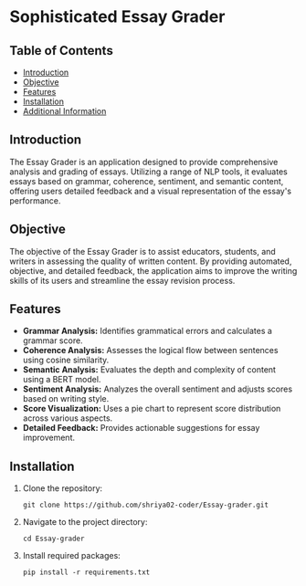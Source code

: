 # Sophisticated Essay Grader

## Table of Contents
- [Introduction](#introduction)
- [Objective](#objective)
- [Features](#features)
- [Installation](#installation)
- [Additional Information](#additional-information)

## Introduction

The Essay Grader is an application designed to provide comprehensive analysis and grading of essays. Utilizing a range of NLP tools, it evaluates essays based on grammar, coherence, sentiment, and semantic content, offering users detailed feedback and a visual representation of the essay's performance.

## Objective

The objective of the Essay Grader is to assist educators, students, and writers in assessing the quality of written content. By providing automated, objective, and detailed feedback, the application aims to improve the writing skills of its users and streamline the essay revision process.

## Features

- **Grammar Analysis:** Identifies grammatical errors and calculates a grammar score.
- **Coherence Analysis:** Assesses the logical flow between sentences using cosine similarity.
- **Semantic Analysis:** Evaluates the depth and complexity of content using a BERT model.
- **Sentiment Analysis:** Analyzes the overall sentiment and adjusts scores based on writing style.
- **Score Visualization:** Uses a pie chart to represent score distribution across various aspects.
- **Detailed Feedback:** Provides actionable suggestions for essay improvement.

## Installation

1. Clone the repository:
   ```
   git clone https://github.com/shriya02-coder/Essay-grader.git
   ```
2. Navigate to the project directory:
   ```
   cd Essay-grader
   ```
3. Install required packages:
   ```
   pip install -r requirements.txt
   ```

